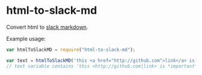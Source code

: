 # html-to-slack-md

Convert html to [slack markdown](https://slack.zendesk.com/hc/en-us/articles/202288908-Formatting-your-messages).

Example usage:

```js
var htmlToSlackMD = require("html-to-slack-md");

var text = htmlToSlackMD('this <a href="http://github.com">link</a> is <b>important</b>');
// text variable contains 'this <http://github.com|link> is *important*'
```
